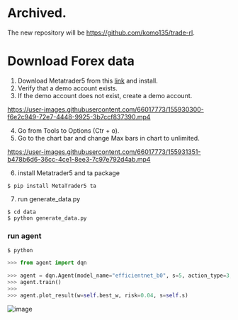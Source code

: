 # Archived.
The new repository will be https://github.com/komo135/trade-rl.

# Download Forex data
1. Download Metatrader5 from this [link](https://www.metatrader5.com/en/download) and install.
2. Verify that a demo account exists.
3. If the demo account does not exist, create a demo account.

https://user-images.githubusercontent.com/66017773/155930300-f6e2c949-72e7-4448-9925-3b7ccf837390.mp4

4. Go from Tools to Options (Ctr + o).
5. Go to the chart bar and change Max bars in chart to unlimited.


https://user-images.githubusercontent.com/66017773/155931351-b478b6d6-36cc-4ce1-8ee3-7c97e792d4ab.mp4


6. install Metatrader5 and ta package
```console
$ pip install MetaTrader5 ta
```
7. run generate_data.py
```console
$ cd data
$ python generate_data.py
```

### run agent
```console
$ python
```

```python
>>> from agent import dqn

>>> agent = dqn.Agent(model_name="efficientnet_b0", s=5, action_type=3, pip_scale=1, n=1, loss_cut=False, use_device="tpu", dueling=False)
>>> agent.train()
>>>
>>> agent.plot_result(w=self.best_w, risk=0.04, s=self.s)
```
![image](https://github.com/nagikomo/forex-trading/blob/main/image/FireShot%20Capture%20002%20-%20forex-trading_dqn.ipynb%20at%20main%20%C2%B7%20nagikomo_forex-trading%20-%20github.com.png)
